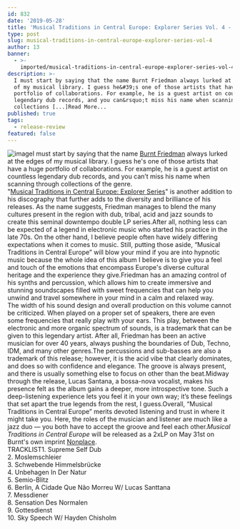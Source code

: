 ```yaml
---
id: 832
date: '2019-05-28'
title: 'Musical Traditions in Central Europe: Explorer Series Vol. 4 - Loose Lips'
type: post
slug: musical-traditions-in-central-europe-explorer-series-vol-4
author: 13
banner:
  - >-
    imported/musical-traditions-in-central-europe-explorer-series-vol-4/image832.jpeg
description: >-
  I must start by saying that the name Burnt Friedman always lurked at the edges
  of my musical library. I guess he&#39;s one of those artists that have a huge
  portfolio of collaborations. For example, he is a guest artist on countless
  legendary dub records, and you can&rsquo;t miss his name when scanning through
  collections [...]Read More...
published: true
tags:
  - release-review
featured: false
---
```

![image](../imported/musical-traditions-in-central-europe-explorer-series-vol-4/image832.jpeg)I must start by saying that the name [Burnt Friedman](https://burntfriedman.com) always lurked at the edges of my musical library. I guess he's one of those artists that have a huge portfolio of collaborations. For example, he is a guest artist on countless legendary dub records, and you can’t miss his name when scanning through collections of the genre.  
"[Musical Traditions in Central Europe: Explorer Series](https://www.deejay.de/Burnt_Friedman_Musical_Traditions_in_Central_Europe_NON48_Vinyl__355424)" is another addition to his discography that further adds to the diversity and brilliance of his releases. As the name suggests, Friedman manages to blend the many cultures present in the region with dub, tribal, acid and jazz sounds to create this seminal downtempo double LP series.After all, nothing less can be expected of a legend in electronic music who started his practice in the late 70s. On the other hand, I believe people often have widely differing expectations when it comes to music. Still, putting those aside, “Musical Traditions in Central Europe” will blow your mind if you are into hypnotic music because the whole idea of this album I believe is to give you a feel and touch of the emotions that encompass Europe's diverse cultural heritage and the experience they give.Friedman has an amazing control of his synths and percussion, which allows him to create immersive and stunning soundscapes filled with sweet frequencies that can help you unwind and travel somewhere in your mind in a calm and relaxed way.  
The width of his sound design and overall production on this volume cannot be criticized. When played on a proper set of speakers, there are even some frequencies that really play with your ears. This play, between the electronic and more organic spectrum of sounds, is a trademark that can be given to this legendary artist. After all, Friedman has been an active musician for over 40 years, always pushing the boundaries of Dub, Techno, IDM, and many other genres.The percussions and sub-basses are also a trademark of this release; however, it is the acid vibe that clearly dominates, and does so with confidence and elegance. The groove is always present, and there is usually something else to focus on other than the beat.Midway through the release, Lucas Santana, a bossa-nova vocalist, makes his presence felt as the album gains a deeper, more introspective tone. Such a deep-listening experience lets you feel it in your own way; it’s these feelings that set apart the true legends from the rest, I guess.Overall, “Musical Traditions in Central Europe” merits devoted listening and trust in where it might take you. Here, the roles of the musician and listener are much like a jazz duo — you both have to accept the groove and feel each other._Musical Traditions in Central Europe_ will be released as a 2xLP on May 31st on Burnt's own imprint [Nonplace](https://nonplace.de).  
TRACKLIST1\. Supreme Self Dub  
2\. Moslemschleier  
3\. Schwebende Himmelsbrücke  
4\. Unbehagen In Der Natur  
5\. Semio-Blitz  
6\. Berlin, A Cidade Que Não Morreu W/ Lucas Santtana  
7\. Messdiener  
8\. Sensation Des Normalen  
9\. Gottesdienst  
10\. Sky Speech W/ Hayden Chisholm